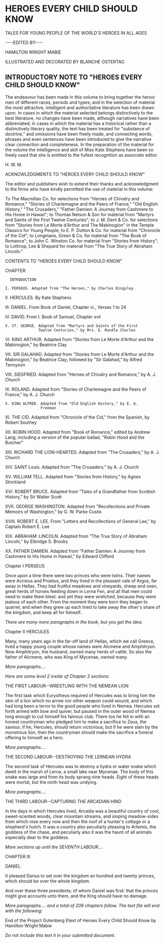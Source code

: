 # HEROES EVERY CHILD SHOULD KNOW

TALES FOR YOUNG PEOPLE OF THE WORLD'S HEROES IN ALL AGES

----EDITED BY----

HAMILTON WRIGHT MABIE

ILLUSTRATED AND DECORATED BY BLANCHE OSTERTAG


## INTRODUCTORY NOTE TO "HEROES EVERY CHILD SHOULD KNOW"

The endeavour has been made in this volume to bring together the
heroic men of different races, periods and types; and in the
selection of material the most attractive, intelligent and
authoritative literature has been drawn upon. In cases in which the
material selected belongs distinctively to the best literature, no
changes have been made, although narratives have been abbreviated;
in cases in which the material has a historical rather than a
distinctively literary quality, the text has been treated for
"substance of doctrine," and omissions have been freely made, and
connecting words, phrases and even sentences have been introduced to
give the narrative clear connection and completeness. In the
preparation of the material for the volume the intelligence and
skill of Miss Kate Stephens have been so freely used that she is
entitled to the fullest recognition as associate editor.

H. W. M.

ACKNOWLEDGMENTS TO "HEROES EVERY CHILD SHOULD KNOW"

The editor and publishers wish to extend their thanks and
acknowledgment to the firms who have kindly permitted the use of
material in this volume:

To The Macmillan Co. for selections from "Heroes of Chivalry and
Romance," "Stories of Charlemagne and the Peers of France," "Old
English History," "The Crusaders," "Father Damien: A Journey from
Cashmere to His Home in Hawaii"; to Thomas Nelson & Son for material
from "Martyrs and Saints of the First Twelve Centuries"; to J. M.
Dent & Co. for selections from "Stories from Le Morte d'Arthur and
The Mabinogion" in the Temple Classics for Young People; to E. P.
Dutton & Co. for material from "Chronicle of the Cid"; to Longmans,
Green & Co. for material from "The Book of Romance"; to John C.
Winston Co. for material from "Stories from History"; to Lothrop,
Lee & Shepard for material from "The True Story of Abraham Lincoln."

CONTENTS TO "HEROES EVERY CHILD SHOULD KNOW"


CHAPTER

      INTRODUCTION

    I. PERSEUS. Adapted from "The Heroes," by Charles Kingsley

   II. HERCULES. By Kate Stephens

  III. DANIEL. From Book of Daniel, Chapter vi., Verses 1 to 24

   IV. DAVID. From I. Book of Samuel, Chapter xvii

    V. ST. GEORGE. Adapted from "Martyrs and Saints of the First
                   Twelve Centuries," by Mrs. E. Rundle Charles

   VI. KING ARTHUR. Adapted from "Stories from Le Morte d'Arthur and
                    the Mabinogion," by Beatrice Clay

  VII. SIR GALAHAD. Adapted from "Stories from Le Morte d'Arthur and
                    the Mabinogion," by Beatrice Clay; followed by
                    "Sir Galahad," by Alfred Tennyson

 VIII. SIEGFRIED. Adapted from "Heroes of Chivalry and Romance," by
                  A. J. Church

   IX. ROLAND. Adapted from "Stories of Charlemagne and the Peers of
               France," by A. J. Church

    X. KING ALFRED. Adapted from "Old English History," by E. A.
                    Freeman

   XI. THE CID. Adapted from "Chronicle of the Cid," from the Spanish,
                by Robert Southey

  XII. ROBIN HOOD. Adapted from "Book of Romance," edited by Andrew
                   Lang; including a version of the popular ballad,
                   "Robin Hood and the Butcher"

 XIII. RICHARD THE LION-HEARTED. Adapted from "The Crusaders," by A.
                                 J. Church

  XIV. SAINT Louis. Adapted from "The Crusaders," by A. J. Church

   XV. WILLIAM TELL. Adapted from "Stories from History," by Agnes
                     Strickland

  XVI. ROBERT BRUCE. Adapted from "Tales of a Grandfather from
                     Scottish History," by Sir Walter Scott

 XVII. GEORGE WASHINGTON. Adapted from "Recollections and Private
                          Memoirs of Washington," by G. W. Parke Custis

XVIII. ROBERT E. LEE. From "Letters and Recollections of General
                      Lee," by Captain Robert E. Lee

  XIX. ABRAHAM: LINCOLN. Adapted from "The True Story of Abraham
                         Lincoln," by Elbridge S. Brooks

   XX. FATHER DAMIEN. Adapted from "Father Damien: A Journey from
                      Cashmere to His Home in Hawaii," by Edward
                      Clifford

Chapter I PERSEUS

Once upon a time there were two princes who were twins. Their names
were Acrisius and Proetus, and they lived in the pleasant vale of
Argos, far away in Hellas. They had fruitful meadows and vineyards,
sheep and oxen, great herds of horses feeding down in Lerna Fen, and
all that men could need to make them blest: and yet they were
wretched, because they were jealous of each other. From the moment
they were born they began to quarrel; and when they grew up each
tried to take away the other's share of the kingdom, and keep all
for himself.

_There are many more paragraphs in the book, but you get the idea._


Chapter II HERCULES


Many, many years ago in the far-off land of Hellas, which we call
Greece, lived a happy young couple whose names were Alcmene and
Amphitryon. Now Amphitryon, the husband, owned many herds of cattle.
So also the father of Alcmene, who was King of Mycenae, owned many.

_More paragraphs...._

_Here are some level 2 inside of Chapter 2 sections:_

THE FIRST LABOUR--WRESTLING WITH THE NEMEAN LION

The first task which Eurystheus required of Hercules was to bring
him the skin of a lion which no arrow nor other weapon could wound,
and which had long been a terror to the good people who lived in
Nemea. Hercules set forth armed with bow and quiver, but paused in
the outer wood of Nemea long enough to cut himself his famous club.
There too he fell in with an honest countryman who pledged him to
make a sacrifice to Zeus, the saviour, if he, Hercules, should
return victorious; but if he were slain by the monstrous lion, then
the countryman should make the sacrifice a funeral offering to
himself as a hero.

_More paragraphs...._


THE SECOND LABOUR--DESTROYING THE LERNEAN HYDRA

The second task of Hercules was to destroy a hydra or water snake
which dwelt in the marsh of Lerna, a small lake near Mycenae. The
body of this snake was large and from its body sprang nine heads.
Eight of these heads were mortal, but the ninth head was undying.

_More paragraphs...._


THE THIRD LABOUR--CAPTURING THE ARCADIAN HIND

In the days in which Hercules lived, Arcadia was a beautiful country
of cool, sweet-scented woods, clear mountain streams, and sloping
meadow-sides from which rose every now and then the roof of a
hunter's cottage or a shepherd's hutch. It was a country also
peculiarly pleasing to Artemis, the goddess of the chase, and
peculiarly also it was the haunt of all animals especially dear to
the goddess.

_More sections up until the SEVENTH LABOUR...._


CHAPTER III

DANIEL


It pleased Darius to set over the kingdom an hundred and twenty
princes, which should be over the whole kingdom.

And over these three presidents; of whom Daniel was first: that the
princes might give accounts unto them, and the King should have no
damage.

_More paragraphs.... and a total of 209 chapters follow. The text file will end with the following:_

End of the Project Gutenberg Etext of Heroes Every Child Should Know
by Hamilton Wright Mabie

_Do not include this text it in your submitted document._
